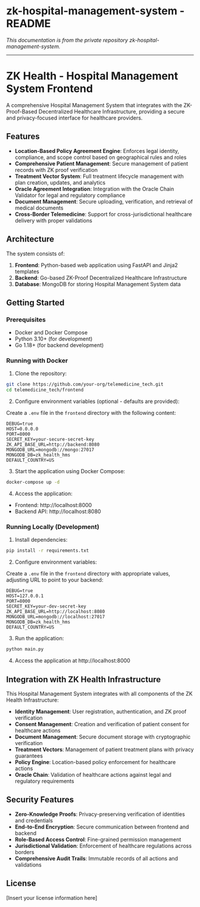 # zk-hospital-management-system - README

*This documentation is from the private repository zk-hospital-management-system.*

---

# ZK Health - Hospital Management System Frontend

A comprehensive Hospital Management System that integrates with the ZK-Proof-Based Decentralized Healthcare Infrastructure, providing a secure and privacy-focused interface for healthcare providers.

## Features

- **Location-Based Policy Agreement Engine**: Enforces legal identity, compliance, and scope control based on geographical rules and roles
- **Comprehensive Patient Management**: Secure management of patient records with ZK proof verification 
- **Treatment Vector System**: Full treatment lifecycle management with plan creation, updates, and analytics
- **Oracle Agreement Integration**: Integration with the Oracle Chain Validator for legal and regulatory compliance
- **Document Management**: Secure uploading, verification, and retrieval of medical documents
- **Cross-Border Telemedicine**: Support for cross-jurisdictional healthcare delivery with proper validations

## Architecture

The system consists of:

1. **Frontend**: Python-based web application using FastAPI and Jinja2 templates
2. **Backend**: Go-based ZK-Proof Decentralized Healthcare Infrastructure
3. **Database**: MongoDB for storing Hospital Management System data

## Getting Started

### Prerequisites

- Docker and Docker Compose
- Python 3.10+ (for development)
- Go 1.18+ (for backend development)

### Running with Docker

1. Clone the repository:

```bash
git clone https://github.com/your-org/telemedicine_tech.git
cd telemedicine_tech/frontend
```

2. Configure environment variables (optional - defaults are provided):

Create a `.env` file in the `frontend` directory with the following content:

```
DEBUG=true
HOST=0.0.0.0
PORT=8000
SECRET_KEY=your-secure-secret-key
ZK_API_BASE_URL=http://backend:8080
MONGODB_URL=mongodb://mongo:27017
MONGODB_DB=zk_health_hms
DEFAULT_COUNTRY=US
```

3. Start the application using Docker Compose:

```bash
docker-compose up -d
```

4. Access the application:

- Frontend: http://localhost:8000
- Backend API: http://localhost:8080

### Running Locally (Development)

1. Install dependencies:

```bash
pip install -r requirements.txt
```

2. Configure environment variables:

Create a `.env` file in the `frontend` directory with appropriate values, adjusting URL to point to your backend:

```
DEBUG=true
HOST=127.0.0.1
PORT=8000
SECRET_KEY=your-dev-secret-key
ZK_API_BASE_URL=http://localhost:8080
MONGODB_URL=mongodb://localhost:27017
MONGODB_DB=zk_health_hms
DEFAULT_COUNTRY=US
```

3. Run the application:

```bash
python main.py
```

4. Access the application at http://localhost:8000

## Integration with ZK Health Infrastructure

This Hospital Management System integrates with all components of the ZK Health Infrastructure:

- **Identity Management**: User registration, authentication, and ZK proof verification
- **Consent Management**: Creation and verification of patient consent for healthcare actions
- **Document Management**: Secure document storage with cryptographic verification
- **Treatment Vectors**: Management of patient treatment plans with privacy guarantees 
- **Policy Engine**: Location-based policy enforcement for healthcare actions
- **Oracle Chain**: Validation of healthcare actions against legal and regulatory requirements

## Security Features

- **Zero-Knowledge Proofs**: Privacy-preserving verification of identities and credentials
- **End-to-End Encryption**: Secure communication between frontend and backend
- **Role-Based Access Control**: Fine-grained permission management
- **Jurisdictional Validation**: Enforcement of healthcare regulations across borders
- **Comprehensive Audit Trails**: Immutable records of all actions and validations

## License

[Insert your license information here]
